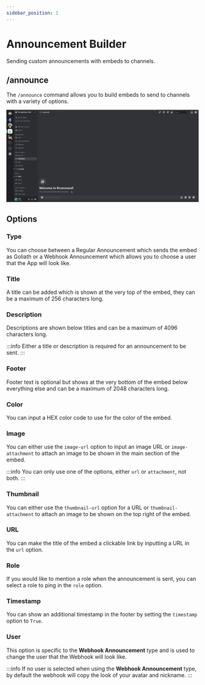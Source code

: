 ```yaml
---
sidebar_position: 1
---
```


# Announcement Builder
Sending custom announcements with embeds to channels.

## /announce
The `/announce` command allows you to build embeds to send to channels with a variety of options.

![Announcement Usage](./img/announce.gif)

## Options

### Type
You can choose between a Regular Announcement which sends the embed as Goliath or a Webhook Announcement which allows you to choose a user that the App will look like.

### Title
A title can be added which is shown at the very top of the embed, they can be a maximum of 256 characters long.

### Description
Descriptions are shown below titles and can be a maximum of 4096 characters long.

:::info
Either a title or description is required for an announcement to be sent.
:::

### Footer
Footer text is optional but shows at the very bottom of the embed below everything else and can be a maximum of 2048 characters long.

### Color
You can input a HEX color code to use for the color of the embed.

### Image
You can either use the `image-url` option to input an image URL or `image-attachment` to attach an image to be shown in the main section of the embed.

:::info
You can only use one of the options, either `url` or `attachment`, not both.
:::

### Thumbnail
You can either use the `thumbnail-url` option for a URL or `thumbnail-attachment` to attach an image to be shown on the top right of the embed.

### URL
You can make the title of the embed a clickable link by inputting a URL in the `url` option.

### Role
If you would like to mention a role when the announcement is sent, you can select a role to ping in the `role` option.

### Timestamp
You can show an additional timestamp in the footer by setting the `timestamp` option to `True`.

### User
This option is specific to the **Webhook Announcement** type and is used to change the user that the Webhook will look like.

:::info
If no user is selected when using the **Webhook Announcement** type, by default the webhook will copy the look of your avatar and nickname.
:::